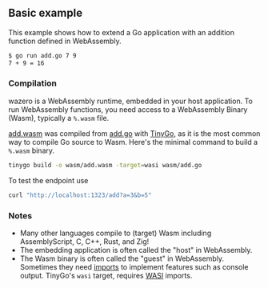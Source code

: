 ## Basic example

This example shows how to extend a Go application with an addition function
defined in WebAssembly.

```bash
$ go run add.go 7 9
7 + 9 = 16
```

### Compilation

wazero is a WebAssembly runtime, embedded in your host application. To run
WebAssembly functions, you need access to a WebAssembly Binary (Wasm),
typically a `%.wasm` file.

[add.wasm](testdata/add.wasm) was compiled from [add.go](testdata/add.go) with
[TinyGo][1], as it is the most common way to compile Go source to Wasm. Here's
the minimal command to build a `%.wasm` binary.

```bash
tinygo build -o wasm/add.wasm -target=wasi wasm/add.go
```
To test the endpoint use
```bash
curl "http://localhost:1323/add?a=3&b=5"
```
### Notes

* Many other languages compile to (target) Wasm including AssemblyScript, C,
  C++, Rust, and Zig!
* The embedding application is often called the "host" in WebAssembly.
* The Wasm binary is often called the "guest" in WebAssembly. Sometimes they
  need [imports](../../imports) to implement features such as console output.
  TinyGo's `wasi` target, requires [WASI][2] imports.

[1]: https://wazero.io/languages/tinygo
[2]: https://wazero.io/specs/#wasi
